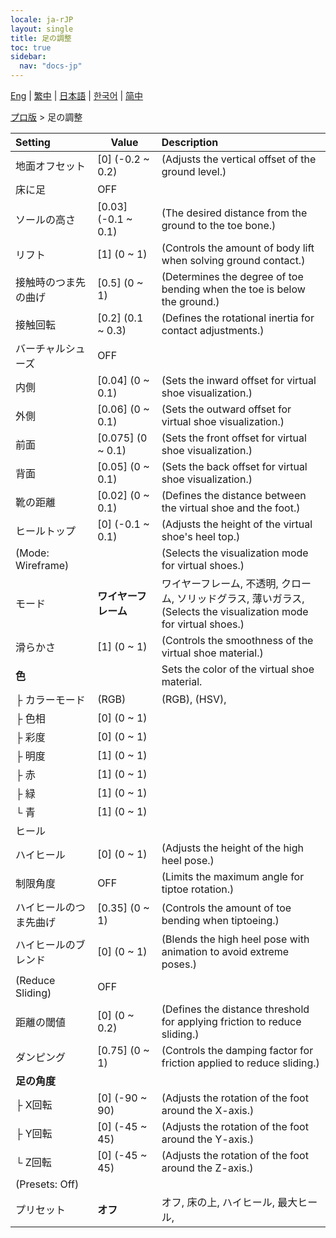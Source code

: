 ```yaml
---
locale: ja-rJP
layout: single
title: 足の調整
toc: true
sidebar:
  nav: "docs-jp"
---
```

[Eng](/dancexr/menu/2025.4/actor/feet_adjustment) | [繁中](/tw/dancexr/menu/2025.4/actor/feet_adjustment) | [日本語](/jp/dancexr/menu/2025.4/actor/feet_adjustment) | [한국어](/kr/dancexr/menu/2025.4/actor/feet_adjustment) | [简中](/zh/dancexr/menu/2025.4/actor/feet_adjustment)

[プロ版](../menu#プロ版) > 足の調整



| Setting | Value | Description |
| :--- | --- | :--- |
| 地面オフセット | [0] (-0.2 ~ 0.2) | (Adjusts the vertical offset of the ground level.)
| 床に足 | OFF | 
| ソールの高さ | [0.03] (-0.1 ~ 0.1) | (The desired distance from the ground to the toe bone.)
| リフト | [1] (0 ~ 1) | (Controls the amount of body lift when solving ground contact.)
| 接触時のつま先の曲げ | [0.5] (0 ~ 1) | (Determines the degree of toe bending when the toe is below the ground.)
| 接触回転 | [0.2] (0.1 ~ 0.3) | (Defines the rotational inertia for contact adjustments.)
| バーチャルシューズ | OFF | 
| 内側 | [0.04] (0 ~ 0.1) | (Sets the inward offset for virtual shoe visualization.)
| 外側 | [0.06] (0 ~ 0.1) | (Sets the outward offset for virtual shoe visualization.)
| 前面 | [0.075] (0 ~ 0.1) | (Sets the front offset for virtual shoe visualization.)
| 背面 | [0.05] (0 ~ 0.1) | (Sets the back offset for virtual shoe visualization.)
| 靴の距離 | [0.02] (0 ~ 0.1) | (Defines the distance between the virtual shoe and the foot.)
| ヒールトップ | [0] (-0.1 ~ 0.1) | (Adjusts the height of the virtual shoe's heel top.)
| (Mode: Wireframe) || (Selects the visualization mode for virtual shoes.)
| モード | **ワイヤーフレーム** | ワイヤーフレーム, 不透明, クローム, ソリッドグラス, 薄いガラス, <br/>(Selects the visualization mode for virtual shoes.) |
| 滑らかさ | [1] (0 ~ 1) | (Controls the smoothness of the virtual shoe material.)
| **色** | | Sets the color of the virtual shoe material.
| ├&nbsp;カラーモード | (RGB) | (RGB), (HSV), 
| ├&nbsp;色相 | [0] (0 ~ 1) | 
| ├&nbsp;彩度 | [0] (0 ~ 1) | 
| ├&nbsp;明度 | [1] (0 ~ 1) | 
| ├&nbsp;赤 | [1] (0 ~ 1) | 
| ├&nbsp;緑 | [1] (0 ~ 1) | 
| └&nbsp;青 | [1] (0 ~ 1) | 
| ヒール || 
| ハイヒール | [0] (0 ~ 1) | (Adjusts the height of the high heel pose.)
| 制限角度 | OFF | (Limits the maximum angle for tiptoe rotation.)
| ハイヒールのつま先曲げ | [0.35] (0 ~ 1) | (Controls the amount of toe bending when tiptoeing.)
| ハイヒールのブレンド | [0] (0 ~ 1) | (Blends the high heel pose with animation to avoid extreme poses.)
| (Reduce Sliding) | OFF | 
| 距離の閾値 | [0] (0 ~ 0.2) | (Defines the distance threshold for applying friction to reduce sliding.)
| ダンピング | [0.75] (0 ~ 1) | (Controls the damping factor for friction applied to reduce sliding.)
| **足の角度** | | 
| ├&nbsp;X回転 | [0] (-90 ~ 90) | (Adjusts the rotation of the foot around the X-axis.)
| ├&nbsp;Y回転 | [0] (-45 ~ 45) | (Adjusts the rotation of the foot around the Y-axis.)
| └&nbsp;Z回転 | [0] (-45 ~ 45) | (Adjusts the rotation of the foot around the Z-axis.)
| (Presets: Off) || 
| プリセット | **オフ** | オフ, 床の上, ハイヒール, 最大ヒール,  |
